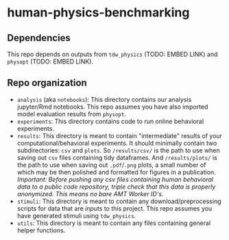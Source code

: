 # human-physics-benchmarking

## Dependencies

This repo depends on outputs from `tdw_physics` (TODO: EMBED LINK) and `physopt` (TODO: EMBED LINK).


## Repo organization

- `analysis` (aka `notebooks`): This directory contains our analysis jupyter/Rmd notebooks. This repo assumes you have also imported model evaluation results from `physopt`. 
- `experiments`: This directory contains code to run online behavioral experiments. 
- `results`: This directory is meant to contain "intermediate" results of your computational/behavioral experiments. It should minimally contain two subdirectories: `csv` and `plots`. So `/results/csv/` is the path to use when saving out `csv` files containing tidy dataframes. And `/results/plots/` is the path to use when saving out `.pdf`/`.png` plots, a small number of which may be then polished and formatted for figures in a publication. *Important: Before pushing any csv files containing human behavioral data to a public code repository, triple check that this data is properly anonymized. This means no bare AMT Worker ID's.*
- `stimuli`: This directory is meant to contain any download/preprocessing scripts for data that are _inputs_ to this project. This repo assumes you have generated stimuli using `tdw_physics`. 
- `utils`: This directory is meant to contain any files containing general helper functions. 
